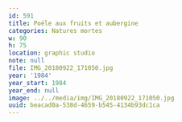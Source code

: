 ```yaml
---
id: 591
title: Poéle aux fruits et aubergine
categories: Natures mortes
w: 90
h: 75
location: graphic studio
note: null
file: IMG_20180922_171050.jpg
year: '1984'
year_start: 1984
year_end: null
image: ../../media/img/IMG_20180922_171050.jpg
uuid: beacad0a-538d-4659-b545-4134b93dc1ca
---
```


